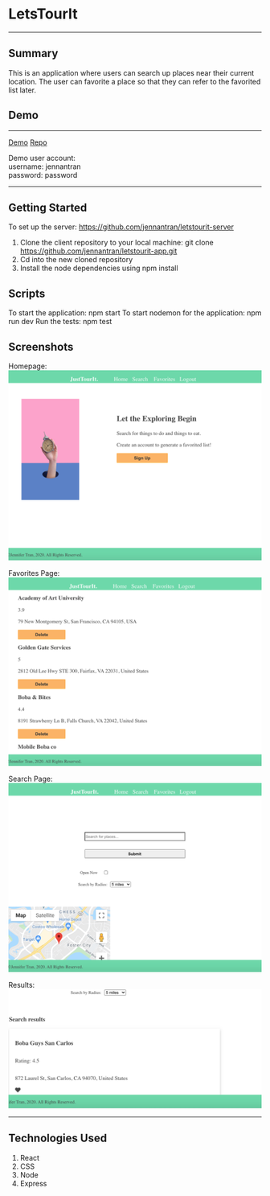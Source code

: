 LetsTourIt
========
* * *



Summary
-------

This is an application where users can search up places near their current location. The user can favorite a place so that they can refer to the favorited list later. 

Demo
----
* * *

[Demo](https://letstourit.jennantran.vercel.app)
[Repo](https://github.com/jennantran/letstourit-app)

Demo user account: </br>
username: jennantran </br>
password: password
* * *

Getting Started
---------------
To set up the server: https://github.com/jennantran/letstourit-server
1. Clone the client repository to your local machine: git clone https://github.com/jennantran/letstourit-app.git
2. Cd into the new cloned repository
3. Install the node dependencies using npm install

Scripts
-----------
To start the application: npm start
To start nodemon for the application: npm run dev
Run the tests: npm test

Screenshots
-----------
Homepage:
![homepage](image/Homepage.png)

Favorites Page:
![FavoritesPage](image/Favorites.png)

Search Page:
![Search Page](image/Searchpage.png)

Results: 
![Results](image/Searchresults.png)
* * *

Technologies Used
-----------------
1. React
2. CSS
3. Node
4. Express
